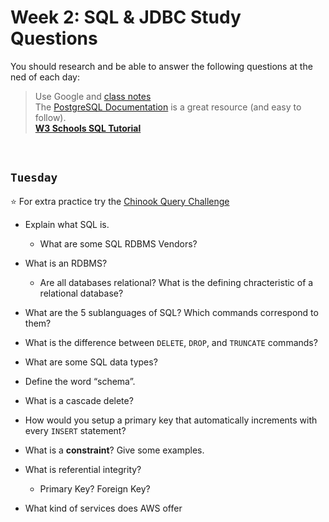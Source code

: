# Week 2: SQL & JDBC Study Questions
You should research and be able to answer the following questions at the ned of each day:

> Use Google and [class notes](https://github.com/210517-Enterprise/demos/blob/main/week2/notes/sql.md)<br>
> The [PostgreSQL Documentation](https://www.postgresqltutorial.com/) is a great resource (and easy to follow).<br>
> **[W3 Schools SQL Tutorial](https://www.w3schools.com/sql/)**

<br>

## `Tuesday`
:star: For extra practice try the [Chinook Query Challenge](https://github.com/210517-Enterprise/demos/tree/main/week2/chinook-challenge)
- Explain what SQL is. 
  -  What are some SQL RDBMS Vendors?  
 
- What is an RDBMS?
  - Are all databases relational?  What is the defining chracteristic of a relational database? 

- What are the 5 sublanguages of SQL? Which commands correspond to them?

- What is the difference between `DELETE`, `DROP`, and `TRUNCATE` commands?

- What are some SQL data types?

- Define the word “schema”.

-  What is a cascade delete?
    
- How would you setup a primary key that automatically increments with every `INSERT` statement?

- What is a **constraint**? Give some examples.

- What is referential integrity?
  - Primary Key? Foreign Key?

- What kind of services does AWS offer
